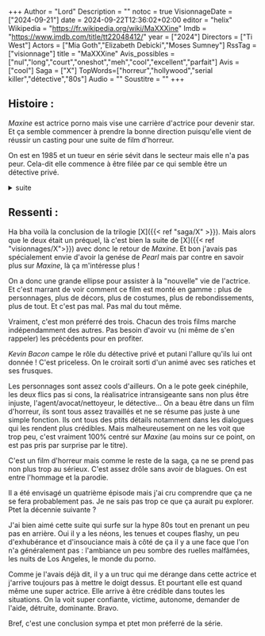 +++
Author = "Lord"
Description = ""
notoc = true
VisionnageDate = ["2024-09-21"]
date = 2024-09-22T12:36:02+02:00
editor = "helix"
Wikipedia = "https://fr.wikipedia.org/wiki/MaXXXine"
Imdb = "https://www.imdb.com/title/tt22048412/"
year = ["2024"]
Directors = ["Ti West"]
Actors = ["Mia Goth","Elizabeth Debicki","Moses Sumney"]
RssTag = ["visionnage"]
title = "MaXXXine"
Avis_possibles = ["nul","long","court","oneshot","meh","cool","excellent","parfait"]
Avis = ["cool"] 
Saga = ["X"]
TopWords=["horreur","hollywood","serial killer","détective","80s"]
Audio = ""
Soustitre = ""
+++
## Histoire : 
*Maxine* est actrice porno mais vise une carrière d'actrice pour devenir star.
Et ça semble commencer à prendre la bonne direction puisqu'elle vient de réussir un casting pour une suite de film d'horreur.

On est en 1985 et un tueur en série sévit dans le secteur mais elle n'a pas peur.
Cela-dit elle commence à être filée par ce qui semble être un détective privé.

<details><summary>suite</summary>

Plusieurs de ses connaissances semblent se faire tuer par le fameux tueur en série au point que des flics de la brigade criminelle la contacte afin de l'interroger.
Mais elle ne collabore pas.

Elle finit par rencontrer le détective qui l'enjoint à se rendre chez son client ce qu'elle refuse.
Ce mystérieux client serait quelqu'un de puissant à ne pas sous-estimer selon ses dires.

Plus tard, elle se rend compte que le gars lui file encore au train et donc lui pète la gueule.
Le gars l'a un peu mauvaise et quelque jour plus tard, alors que son tournage débutera sous peu, elle commence à se faire pourchasser par le détective qui la menace avec un flingue.
Elle lui échape de justesse mais elle sent que ça devient de plus en plus tendu.

Elle en parle à son agent qui est également avocat mais qui semble également prête à mouiller sa chemise pour "protéger" la carrière de *Maxine*.
Ils vont donc organiser un traquenard où ils chopent le détective et le broient dans sa bagnole.
Et hop un problème de reglé.

Cependant son seul ami proche se fait buter par le tueur en série.
Les coincidences à répétition sont bien trop louches.
Elle décide de se venger en se rendant à l'adresse que lui avait filé le détective.
Elle est persuadée que c'est lié.

Et comme justement les coincidences sont trop nombreuses, les flics la filent également.
Elle arrive à l'adresse où elle tombe sur une immense baraque et surtout son père : un prédicateur assez extrèmes avec des adorateurs.
Ils s'apprêtent à la buter mais par chance les deux flics interviennent.
Baston toussa.
Les flics se font crever, ne reste que *Maxine* et son *père* mais ce dernier est blessé.
Elle l'accule et l'achève.

Elle est donc innocentée et l'affaire fait grand bruit.
Sa carrière est lancée grâce à tout cela.

</details>

## Ressenti :
Ha bha voilà la conclusion de la trilogie [X]({{< ref "saga/X" >}}).
Mais alors que le deux était un préquel, là c'est bien la suite de [X]({{< ref "visionnages/X">}}) avec donc le retour de *Maxine*.
Et bon j'avais pas spécialement envie d'avoir la genése de *Pearl* mais par contre en savoir plus sur *Maxine*, là ça m'intéresse plus !

On a donc une grande ellipse pour assister à la "nouvelle" vie de l'actrice.
Et c'est marrant de voir comment ce film est monté en gamme : plus de personnages, plus de décors, plus de costumes, plus de rebondissements, plus de tout.
Et c'est pas mal.
Pas mal du tout même.

Vraiment, c'est mon préferré des trois.
Chacun des trois films marche indépendamment des autres.
Pas besoin d'avoir vu (ni même de s'en rappeler) les précédents pour en profiter.

*Kevin Bacon* campe le rôle du détective privé et putani l'allure qu'ils lui ont donnée !
C'est priceless.
On le croirait sorti d'un animé avec ses ratiches et ses frusques.

Les personnages sont assez cools d'ailleurs.
On a le pote geek cinéphile, les deux flics pas si cons, la réalisatrice intransigeante sans non plus être injuste, l'agent/avocat/nettoyeur, le détective…
On a beau être dans un film d'horreur, ils sont tous assez travaillés et ne se résume pas juste à une simple fonction.
Ils ont tous des ptits détails notamment dans les dialogues qui les rendent plus crédibles.
Mais malheureusement on ne les voit que trop peu, c'est vraiment 100% centré sur *Maxine* (au moins sur ce point, on est pas pris par surprise par le titre).

C'est un film d'horreur mais comme le reste de la saga, ça ne se prend pas non plus trop au sérieux.
C'est assez drôle sans avoir de blagues.
On est entre l'hommage et la parodie.

Il a été envisagé un quatrième épisode mais j'ai cru comprendre que ça ne se fera probablement pas.
Je ne sais pas trop ce que ça aurait pu explorer.
Ptet la décennie suivante ?

J'ai bien aimé cette suite qui surfe sur la hype 80s tout en prenant un peu pas en arrière.
Oui il y a les néons, les tenues et coupes flashy, un peu d'exhubérance et d'insouciance mais à côté de ça il y a une face que l'on n'a généralement pas : l'ambiance un peu sombre des ruelles malfâmées, les nuits de Los Angeles, le monde du porno.

Comme je l'avais déjà dit, il y a un truc qui me dérange dans cette actrice et j'arrive toujours pas à mettre le doigt dessus.
Et pourtant elle est quand même une super actrice.
Elle arrive à être crédible dans toutes les situations.
On la voit super confiante, victime, autonome, demander de l'aide, détruite, dominante.
Bravo.

Bref, c'est une conclusion sympa et ptet mon préferré de la série.
